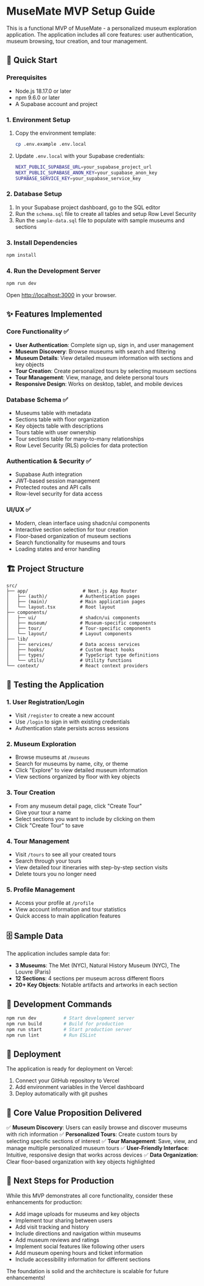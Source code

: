# MuseMate MVP Setup Guide

This is a functional MVP of MuseMate - a personalized museum exploration application. The application includes all core features: user authentication, museum browsing, tour creation, and tour management.

## 🚀 Quick Start

### Prerequisites
- Node.js 18.17.0 or later
- npm 9.6.0 or later
- A Supabase account and project

### 1. Environment Setup

1. Copy the environment template:
   ```bash
   cp .env.example .env.local
   ```

2. Update `.env.local` with your Supabase credentials:
   ```bash
   NEXT_PUBLIC_SUPABASE_URL=your_supabase_project_url
   NEXT_PUBLIC_SUPABASE_ANON_KEY=your_supabase_anon_key
   SUPABASE_SERVICE_KEY=your_supabase_service_key
   ```

### 2. Database Setup

1. In your Supabase project dashboard, go to the SQL editor
2. Run the `schema.sql` file to create all tables and setup Row Level Security
3. Run the `sample-data.sql` file to populate with sample museums and sections

### 3. Install Dependencies

```bash
npm install
```

### 4. Run the Development Server

```bash
npm run dev
```

Open [http://localhost:3000](http://localhost:3000) in your browser.

## ✨ Features Implemented

### Core Functionality ✅
- **User Authentication**: Complete sign up, sign in, and user management
- **Museum Discovery**: Browse museums with search and filtering
- **Museum Details**: View detailed museum information with sections and key objects
- **Tour Creation**: Create personalized tours by selecting museum sections
- **Tour Management**: View, manage, and delete personal tours
- **Responsive Design**: Works on desktop, tablet, and mobile devices

### Database Schema ✅
- Museums table with metadata
- Sections table with floor organization
- Key objects table with descriptions
- Tours table with user ownership
- Tour sections table for many-to-many relationships
- Row Level Security (RLS) policies for data protection

### Authentication & Security ✅
- Supabase Auth integration
- JWT-based session management
- Protected routes and API calls
- Row-level security for data access

### UI/UX ✅
- Modern, clean interface using shadcn/ui components
- Interactive section selection for tour creation
- Floor-based organization of museum sections
- Search functionality for museums and tours
- Loading states and error handling

## 🏗️ Project Structure

```
src/
├── app/                    # Next.js App Router
│   ├── (auth)/            # Authentication pages
│   ├── (main)/            # Main application pages
│   └── layout.tsx         # Root layout
├── components/
│   ├── ui/                # shadcn/ui components
│   ├── museum/            # Museum-specific components
│   ├── tour/              # Tour-specific components
│   └── layout/            # Layout components
├── lib/
│   ├── services/          # Data access services
│   ├── hooks/             # Custom React hooks
│   ├── types/             # TypeScript type definitions
│   └── utils/             # Utility functions
└── context/               # React context providers
```

## 🧪 Testing the Application

### 1. User Registration/Login
- Visit `/register` to create a new account
- Use `/login` to sign in with existing credentials
- Authentication state persists across sessions

### 2. Museum Exploration
- Browse museums at `/museums`
- Search for museums by name, city, or theme
- Click "Explore" to view detailed museum information
- View sections organized by floor with key objects

### 3. Tour Creation
- From any museum detail page, click "Create Tour"
- Give your tour a name
- Select sections you want to include by clicking on them
- Click "Create Tour" to save

### 4. Tour Management
- Visit `/tours` to see all your created tours
- Search through your tours
- View detailed tour itineraries with step-by-step section visits
- Delete tours you no longer need

### 5. Profile Management
- Access your profile at `/profile`
- View account information and tour statistics
- Quick access to main application features

## 🗄️ Sample Data

The application includes sample data for:
- **3 Museums**: The Met (NYC), Natural History Museum (NYC), The Louvre (Paris)
- **12 Sections**: 4 sections per museum across different floors
- **20+ Key Objects**: Notable artifacts and artworks in each section

## 🔧 Development Commands

```bash
npm run dev          # Start development server
npm run build        # Build for production
npm run start        # Start production server
npm run lint         # Run ESLint
```

## 🚀 Deployment

The application is ready for deployment on Vercel:

1. Connect your GitHub repository to Vercel
2. Add environment variables in the Vercel dashboard
3. Deploy automatically with git pushes

## 🎯 Core Value Proposition Delivered

✅ **Museum Discovery**: Users can easily browse and discover museums with rich information
✅ **Personalized Tours**: Create custom tours by selecting specific sections of interest
✅ **Tour Management**: Save, view, and manage multiple personalized museum tours
✅ **User-Friendly Interface**: Intuitive, responsive design that works across devices
✅ **Data Organization**: Clear floor-based organization with key objects highlighted

## 📝 Next Steps for Production

While this MVP demonstrates all core functionality, consider these enhancements for production:

- Add image uploads for museums and key objects
- Implement tour sharing between users
- Add visit tracking and history
- Include directions and navigation within museums
- Add museum reviews and ratings
- Implement social features like following other users
- Add museum opening hours and ticket information
- Include accessibility information for different sections

The foundation is solid and the architecture is scalable for future enhancements!